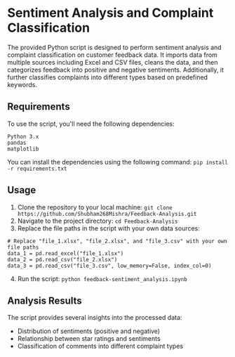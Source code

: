 # Sentiment Analysis and Complaint Classification
The provided Python script is designed to perform sentiment analysis and complaint classification on customer feedback data. It imports data from multiple sources including Excel and CSV files, cleans the data, and then categorizes feedback into positive and negative sentiments. Additionally, it further classifies complaints into different types based on predefined keywords.

## Requirements
To use the script, you'll need the following dependencies:
```
Python 3.x
pandas
matplotlib
```
You can install the dependencies using the following command:
`pip install -r requirements.txt`

## Usage
1. Clone the repository to your local machine: `git clone https://github.com/Shubham268Mishra/Feedback-Analysis.git`
2. Navigate to the project directory: `cd Feedback-Analysis`
3. Replace the file paths in the script with your own data sources: 
```
# Replace "file_1.xlsx", "file_2.xlsx", and "file_3.csv" with your own file paths
data_1 = pd.read_excel("file_1.xlsx")
data_2 = pd.read_csv("file_2.xlsx")
data_3 = pd.read_csv("file_3.csv", low_memory=False, index_col=0)
```
4. Run the script: `python feedback-sentiment_analysis.ipynb`

## Analysis Results
The script provides several insights into the processed data:

* Distribution of sentiments (positive and negative)
* Relationship between star ratings and sentiments
* Classification of comments into different complaint types
